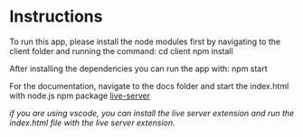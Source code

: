 # Instructions

To run this app, please install the node modules first by navigating to the client folder and running the command: cd client npm install

After installing the dependencies you can run the app with: npm start

For the documentation, navigate to the docs folder and start the index.html with node.js npm package [live-server](https://www.npmjs.com/package/live-server)<br>

_if you are using vscode, you can install the live server extension and run the index.html file with the live server extension._
